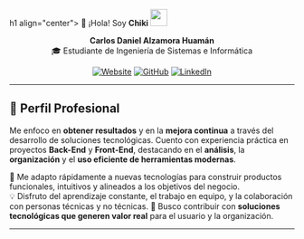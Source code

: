 h1 align="center">
  👋 ¡Hola! Soy <strong>Chiki</strong>
  <img src="https://media.giphy.com/media/hvRJCLFzcasrR4ia7z/giphy.gif" width="30">
</h1>

<p align="center">
  <strong>Carlos Daniel Alzamora Huamán</strong><br />
  🎓 Estudiante de Ingeniería de Sistemas e Informática
</p>

<p align="center">
    <a href="https://portafolio-react-vite.vercel.app/"><img src="https://img.icons8.com/bubbles/50/000000/web.png" alt="Website"/></a>
	<a href="https://github.com/Chiki738"><img src="https://img.icons8.com/bubbles/50/000000/github.png" alt="GitHub"/></a>
	<a href="https://www.linkedin.com/in/carlos-alzamora/"><img src="https://img.icons8.com/bubbles/50/000000/linkedin.png" alt="LinkedIn"/></a>
</p>

---

## 💼 Perfil Profesional

Me enfoco en **obtener resultados** y en la **mejora continua** a través del desarrollo de soluciones tecnológicas. 
Cuento con experiencia práctica en proyectos **Back-End** y **Front-End**, destacando en el **análisis**, la **organización** y el **uso eficiente de herramientas modernas**.

🚀 Me adapto rápidamente a nuevas tecnologías para construir productos funcionales, intuitivos y alineados a los objetivos del negocio.  
💡 Disfruto del aprendizaje constante, el trabajo en equipo, y la colaboración con personas técnicas y no técnicas.
🎯 Busco contribuir con **soluciones tecnológicas que generen valor real** para el usuario y la organización.

---
